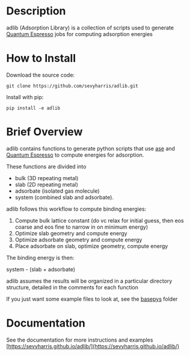 # Description
adlib (Adsorption Library) is a collection of scripts used to generate [Quantum Espresso](https://www.quantum-espresso.org/) jobs for computing adsorption energies

# How to Install
Download the source code:

`git clone https://github.com/sevyharris/adlib.git`

Install with pip:

`pip install -e adlib`

# Brief Overview
adlib contains functions to generate python scripts that use [ase](https://wiki.fysik.dtu.dk/ase/) and [Quantum Espresso](https://www.quantum-espresso.org/) to compute energies for adsorption.

These functions are divided into
* bulk (3D repeating metal)
* slab (2D repeating metal)
* adsorbate (isolated gas molecule)
* system (combined slab and adsorbate).


adlib follows this workflow to compute binding energies:
1. Compute bulk lattice constant (do vc relax for initial guess, then eos coarse and eos fine to narrow in on minimum energy)
2. Optimize slab geometry and compute energy
3. Optimize adsorbate geometry and compute energy
4. Place adsorbate on slab, optimize geometry, compute energy

The binding energy is then:

system - (slab + adsorbate)


adlib assumes the results will be organized in a particular directory structure, detailed in the comments for each function
<!--- TODO - describe this in more detail here --->

If you just want some example files to look at, see the [basepys](https://github.com/sevyharris/adlib/tree/main/basepys) folder

# Documentation
See the documentation for more instructions and examples
[https://sevyharris.github.io/adlib/](https://sevyharris.github.io/adlib/)
